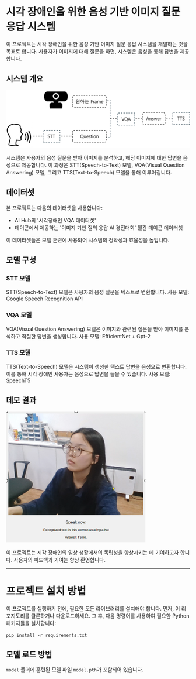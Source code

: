 # 시각 장애인을 위한 음성 기반 이미지 질문 응답 시스템

이 프로젝트는 시각 장애인을 위한 음성 기반 이미지 질문 응답 시스템을 개발하는 것을 목표로 합니다. 사용자가 이미지에 대해 질문을 하면, 시스템은 음성을 통해 답변을 제공합니다.

## 시스템 개요

![시스템 구성](image/figure.png "시스템 개요")

시스템은 사용자의 음성 질문을 받아 이미지를 분석하고, 해당 이미지에 대한 답변을 음성으로 제공합니다. 이 과정은 STT(Speech-to-Text) 모델, VQA(Visual Question Answering) 모델, 그리고 TTS(Text-to-Speech) 모델을 통해 이루어집니다.

## 데이터셋

본 프로젝트는 다음의 데이터셋을 사용합니다:
- AI Hub의 '시각장애인 VQA 데이터셋'
- 데이콘에서 제공하는 '이미지 기반 질의 응답 AI 경진대회' 월간 데이콘 데이터셋

이 데이터셋들은 모델 훈련에 사용되어 시스템의 정확성과 효율성을 높입니다.

## 모델 구성

### STT 모델
STT(Speech-to-Text) 모델은 사용자의 음성 질문을 텍스트로 변환합니다. 
사용 모델: Google Speech Recognition API 

### VQA 모델
VQA(Visual Question Answering) 모델은 이미지와 관련된 질문을 받아 이미지를 분석하고 적절한 답변을 생성합니다.
사용 모델: EfficientNet + Gpt-2

### TTS 모델
TTS(Text-to-Speech) 모델은 시스템이 생성한 텍스트 답변을 음성으로 변환합니다. 이를 통해 시각 장애인 사용자는 음성으로 답변을 들을 수 있습니다.
사용 모델: SpeechT5

## 데모 결과

![데모 이미지](image/demo.png "데모 이미지")

이 프로젝트는 시각 장애인의 일상 생활에서의 독립성을 향상시키는 데 기여하고자 합니다. 사용자의 피드백과 기여는 항상 환영합니다.

---

# 프로젝트 설치 방법

이 프로젝트를 실행하기 전에, 필요한 모든 라이브러리를 설치해야 합니다. 먼저, 이 리포지토리를 클론하거나 다운로드하세요. 그 후, 다음 명령어를 사용하여 필요한 Python 패키지들을 설치합니다:

`pip install -r requirements.txt`

## 모델 로드 방법

`model` 폴더에 훈련된 모델 파일 `model.pth`가 포함되어 있습니다. 

